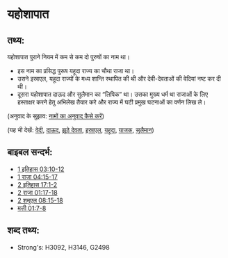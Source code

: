 # यहोशापात #

## तथ्य: ##

यहोशापात पुराने नियम में कम से कम दो पुरुषों का नाम था।

* इस नाम का प्रसिद्ध पुरूष यहूदा राज्य का चौथा राजा था।
* उसने इस्राएल, यहूदा राज्यों के मध्य शान्ति स्थापित की थी और देवी-देवताओं की वेदियां नष्ट कर दी थी।
* दूसरा यहोशापात दाऊद और सुलैमान का “लिपिक” था। उसका मुख्य धर्म था राजाओं के लिए हस्ताक्षर करने हेतु अभिलेख तैयार करे और राज्य में घटी प्रमुख घटनाओं का वर्णन लिख ले।

(अनुवाद के सुझाव: [नामों का अनुवाद कैसे करें](rc://en/ta/man/translate/translate-names))

(यह भी देखें: [वेदी](../kt/altar.md), [दाऊद](../names/david.md), [झूठे देवता](../kt/falsegod.md), [इस्राएल](../kt/israel.md), [यहूदा](../names/judah.md), [याजक](../kt/priest.md), [सुलैमान](../names/solomon.md))

## बाइबल सन्दर्भ: ##

* [1 इतिहास 03:10-12](rc://en/tn/help/1ch/03/10)
* [1 राजा 04:15-17](rc://en/tn/help/1ki/04/15)
* [2 इतिहास 17:1-2](rc://en/tn/help/2ch/17/01)
* [2 राजा 01:17-18](rc://en/tn/help/2ki/01/17)
* [2 शमूएल 08:15-18](rc://en/tn/help/2sa/08/15)
* [मत्ती 01:7-8](rc://en/tn/help/mat/01/07)

## शब्द तथ्य: ##

* Strong's: H3092, H3146, G2498

